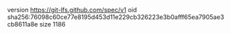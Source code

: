 version https://git-lfs.github.com/spec/v1
oid sha256:76098c60ce77e8195d453d11e229cb326223e3b0afff65ea7905ae3cb8611a8e
size 1186
